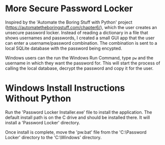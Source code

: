 # More Secure Password Locker
Inspired by the 'Automate the Boring Stuff with Python' project (https://automatetheboringstuff.com/chapter6/), which the user creates an unsecure password locker.
Instead of reading a dictionary in a file that shows usernames and passwords, I created a small GUI app that the user can enter a username/password combination.
The combination is sent to a local SQLite database with the password being encypted.

Windows users can the run the Windows Run Command, type `pw` and the username in which they want the password for.
This will start the process of calling the local database, decrypt the password and copy it for the user.


# Windows Install Instructions Without Python
Run the 'Password Locker Installer.exe' file to install the application. The default install path is on the C drive and should be installed there. It will install a 'Password Locker' directory.

Once install is complete, move the 'pw.bat' file from the 'C:\Password Locker' directory to the 'C:\Windows' directory.

